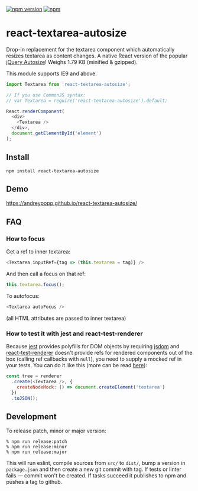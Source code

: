 [![npm version](https://img.shields.io/npm/v/react-textarea-autosize.svg)](https://www.npmjs.com/package/react-textarea-autosize)
[![npm](https://img.shields.io/npm/dm/react-textarea-autosize.svg)](https://www.npmjs.com/package/react-textarea-autosize)

# react-textarea-autosize

Drop-in replacement for the textarea component which automatically resizes
textarea as content changes. A native React version of the popular
[jQuery Autosize](http://www.jacklmoore.com/autosize/)! Weighs
<span class="weight">1.79 KB</span> (minified & gzipped).

This module supports IE9 and above.

```javascript
import Textarea from 'react-textarea-autosize';

// If you use CommonJS syntax:
// var Textarea = require('react-textarea-autosize').default;

React.renderComponent(
  <div>
    <Textarea />
  </div>,
  document.getElementById('element')
);
```

## Install

`npm install react-textarea-autosize`

## Demo

https://andreypopp.github.io/react-textarea-autosize/

## FAQ

### How to focus

Get a ref to inner textarea:

```js
<Textarea inputRef={tag => (this.textarea = tag)} />
```

And then call a focus on that ref:

```js
this.textarea.focus();
```

To autofocus:

```js
<Textarea autoFocus />
```

(all HTML attributes are passed to inner textarea)

### How to test it with jest and react-test-renderer

Because [jest](https://github.com/facebook/jest) provides polyfills for DOM
objects by requiring [jsdom](https://github.com/tmpvar/jsdom) and
[react-test-renderer](https://www.npmjs.com/package/react-test-renderer) doesn't
provide refs for rendered components out of the box (calling ref callbacks with
`null`), you need to supply a mocked ref in your tests. You can do it like this
(more can be read
[here](https://github.com/facebook/react/issues/7740#issuecomment-247335106)):

```js
const tree = renderer
  .create(<Textarea />, {
    createNodeMock: () => document.createElement('textarea')
  })
  .toJSON();
```

## Development

To release patch, minor or major version:

    % npm run release:patch
    % npm run release:minor
    % npm run release:major

This will run eslint, compile sources from `src/` to `dist/`, bump a version in
`package.json` and then create a new git commit with tag. If tests or linter
fails — commit won't be created. If tasks succeed it publishes to npm and pushes
a tag to github.
